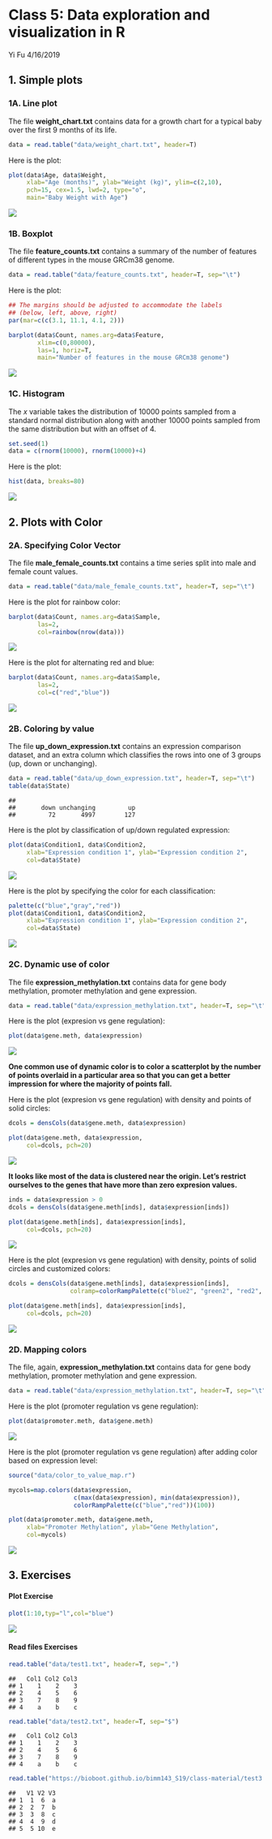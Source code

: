Class 5: Data exploration and visualization in R
================
Yi Fu
4/16/2019

## 1\. Simple plots

### 1A. Line plot

The file **weight\_chart.txt** contains data for a growth chart for a
typical baby over the first 9 months of its life.

``` r
data = read.table("data/weight_chart.txt", header=T)
```

Here is the plot:

``` r
plot(data$Age, data$Weight,
     xlab="Age (months)", ylab="Weight (kg)", ylim=c(2,10),
     pch=15, cex=1.5, lwd=2, type="o",
     main="Baby Weight with Age")
```

![](class05_files/figure-gfm/unnamed-chunk-2-1.png)<!-- -->

### 1B. Boxplot

The file **feature\_counts.txt** contains a summary of the number of
features of different types in the mouse GRCm38 genome.

``` r
data = read.table("data/feature_counts.txt", header=T, sep="\t")
```

Here is the plot:

``` r
## The margins should be adjusted to accommodate the labels
## (below, left, above, right)
par(mar=c(c(3.1, 11.1, 4.1, 2)))

barplot(data$Count, names.arg=data$Feature,
        xlim=c(0,80000),
        las=1, horiz=T,
        main="Number of features in the mouse GRCm38 genome")
```

![](class05_files/figure-gfm/unnamed-chunk-4-1.png)<!-- -->

### 1C. Histogram

The *x* variable takes the distribution of 10000 points sampled from a
standard normal distribution along with another 10000 points sampled
from the same distribution but with an offset of 4.

``` r
set.seed(1)
data = c(rnorm(10000), rnorm(10000)+4)
```

Here is the plot:

``` r
hist(data, breaks=80)
```

![](class05_files/figure-gfm/unnamed-chunk-6-1.png)<!-- -->

## 2\. Plots with Color

### 2A. Specifying Color Vector

The file **male\_female\_counts.txt** contains a time series split into
male and female count values.

``` r
data = read.table("data/male_female_counts.txt", header=T, sep="\t")
```

Here is the plot for rainbow color:

``` r
barplot(data$Count, names.arg=data$Sample,
        las=2,
        col=rainbow(nrow(data)))
```

![](class05_files/figure-gfm/unnamed-chunk-8-1.png)<!-- -->

Here is the plot for alternating red and blue:

``` r
barplot(data$Count, names.arg=data$Sample,
        las=2,
        col=c("red","blue"))
```

![](class05_files/figure-gfm/unnamed-chunk-9-1.png)<!-- -->

### 2B. Coloring by value

The file **up\_down\_expression.txt** contains an expression comparison
dataset, and an extra column which classifies the rows into one of 3
groups (up, down or unchanging).

``` r
data = read.table("data/up_down_expression.txt", header=T, sep="\t")
table(data$State)
```

    ## 
    ##       down unchanging         up 
    ##         72       4997        127

Here is the plot by classification of up/down regulated expression:

``` r
plot(data$Condition1, data$Condition2,
     xlab="Expression condition 1", ylab="Expression condition 2",
     col=data$State)
```

![](class05_files/figure-gfm/unnamed-chunk-11-1.png)<!-- -->

Here is the plot by specifying the color for each classification:

``` r
palette(c("blue","gray","red"))
plot(data$Condition1, data$Condition2,
     xlab="Expression condition 1", ylab="Expression condition 2",
     col=data$State)
```

![](class05_files/figure-gfm/unnamed-chunk-12-1.png)<!-- -->

### 2C. Dynamic use of color

The file **expression\_methylation.txt** contains data for gene body
methylation, promoter methylation and gene expression.

``` r
data = read.table("data/expression_methylation.txt", header=T, sep="\t")
```

Here is the plot (expresion vs gene regulation):

``` r
plot(data$gene.meth, data$expression)
```

![](class05_files/figure-gfm/unnamed-chunk-14-1.png)<!-- -->

**One common use of dynamic color is to color a scatterplot by the
number of points overlaid in a particular area so that you can get a
better impression for where the majority of points fall.**

Here is the plot (expresion vs gene regulation) with density and points
of solid circles:

``` r
dcols = densCols(data$gene.meth, data$expression)

plot(data$gene.meth, data$expression,
     col=dcols, pch=20)
```

![](class05_files/figure-gfm/unnamed-chunk-15-1.png)<!-- -->

**It looks like most of the data is clustered near the origin. Let’s
restrict ourselves to the genes that have more than zero expresion
values.**

``` r
inds = data$expression > 0
dcols = densCols(data$gene.meth[inds], data$expression[inds])

plot(data$gene.meth[inds], data$expression[inds],
     col=dcols, pch=20)
```

![](class05_files/figure-gfm/unnamed-chunk-16-1.png)<!-- -->

Here is the plot (expresion vs gene regulation) with density, points of
solid circles and customized colors:

``` r
dcols = densCols(data$gene.meth[inds], data$expression[inds],
                 colramp=colorRampPalette(c("blue2", "green2", "red2", "yellow")))

plot(data$gene.meth[inds], data$expression[inds],
     col=dcols, pch=20)
```

![](class05_files/figure-gfm/unnamed-chunk-17-1.png)<!-- -->

### 2D. Mapping colors

The file, again, **expression\_methylation.txt** contains data for gene
body methylation, promoter methylation and gene expression.

``` r
data = read.table("data/expression_methylation.txt", header=T, sep="\t")
```

Here is the plot (promoter regulation vs gene regulation):

``` r
plot(data$promoter.meth, data$gene.meth)
```

![](class05_files/figure-gfm/unnamed-chunk-19-1.png)<!-- -->

Here is the plot (promoter regulation vs gene regulation) after adding
color based on expression level:

``` r
source("data/color_to_value_map.r")

mycols=map.colors(data$expression,
                  c(max(data$expression), min(data$expression)), 
                  colorRampPalette(c("blue","red"))(100))

plot(data$promoter.meth, data$gene.meth, 
     xlab="Promoter Methylation", ylab="Gene Methylation",
     col=mycols)
```

![](class05_files/figure-gfm/unnamed-chunk-20-1.png)<!-- -->

## 3\. Exercises

#### Plot Exercise

``` r
plot(1:10,typ="l",col="blue")
```

![](class05_files/figure-gfm/unnamed-chunk-21-1.png)<!-- -->

#### Read files Exercises

``` r
read.table("data/test1.txt", header=T, sep=",")
```

    ##   Col1 Col2 Col3
    ## 1    1    2    3
    ## 2    4    5    6
    ## 3    7    8    9
    ## 4    a    b    c

``` r
read.table("data/test2.txt", header=T, sep="$")
```

    ##   Col1 Col2 Col3
    ## 1    1    2    3
    ## 2    4    5    6
    ## 3    7    8    9
    ## 4    a    b    c

``` r
read.table("https://bioboot.github.io/bimm143_S19/class-material/test3.txt")
```

    ##   V1 V2 V3
    ## 1  1  6  a
    ## 2  2  7  b
    ## 3  3  8  c
    ## 4  4  9  d
    ## 5  5 10  e
